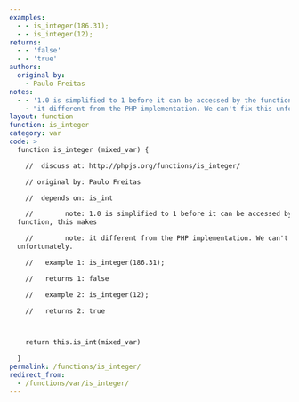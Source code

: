 ```yaml
---
examples:
  - - is_integer(186.31);
  - - is_integer(12);
returns:
  - - 'false'
  - - 'true'
authors:
  original by:
    - Paulo Freitas
notes:
  - - '1.0 is simplified to 1 before it can be accessed by the function, this makes'
    - "it different from the PHP implementation. We can't fix this unfortunately."
layout: function
function: is_integer
category: var
code: >
  function is_integer (mixed_var) {

    //  discuss at: http://phpjs.org/functions/is_integer/

    // original by: Paulo Freitas

    //  depends on: is_int

    //        note: 1.0 is simplified to 1 before it can be accessed by the
  function, this makes

    //        note: it different from the PHP implementation. We can't fix this
  unfortunately.

    //   example 1: is_integer(186.31);

    //   returns 1: false

    //   example 2: is_integer(12);

    //   returns 2: true



    return this.is_int(mixed_var)

  }
permalink: /functions/is_integer/
redirect_from:
  - /functions/var/is_integer/
---
```


<!-- WARNING! This file is auto generated by `npm run web:inject`, do not edit by hand -->
